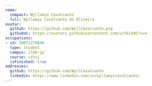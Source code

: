 ```yaml
---
name:
  compact: Wyllamys Cavalcante
  full: Wyllamys Cavalcante de Oliveira
avatar:
  github: https://github.com/WyllCavalcante.png
  githubUC: https://avatars.githubusercontent.com/u/561495?v=4
occupations:
- id: 20072370640
  type: student
  campus: ifpb-jp
  course: cstsi
  isFinished: true
addresses:
  github: https://github.com/WyllCavalcante
  linkedin: https://www.linkedin.com/in/wyllamyscavalcante/
---
```

